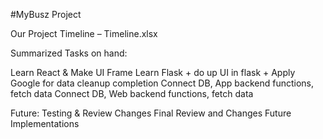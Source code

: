 #MyBusz Project

Our Project Timeline – Timeline.xlsx 

Summarized Tasks on hand:

Learn React & Make UI Frame
Learn Flask + do up UI in flask + Apply Google for data cleanup completion
Connect DB, App backend functions,  fetch data
Connect DB, Web backend functions,  fetch data


Future:
Testing & Review
Changes 
Final Review and Changes
Future Implementations

